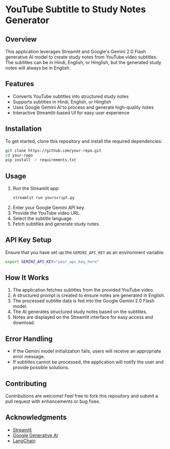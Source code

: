 # YouTube Subtitle to Study Notes Generator

## Overview

This application leverages Streamlit and Google's Gemini 2.0 Flash generative AI model to create study notes from YouTube video subtitles. The subtitles can be in Hindi, English, or Hinglish, but the generated study notes will always be in English.

## Features

- Converts YouTube subtitles into structured study notes
- Supports subtitles in Hindi, English, or Hinglish
- Uses Google Gemini AI to process and generate high-quality notes
- Interactive Streamlit-based UI for easy user experience

## Installation

To get started, clone this repository and install the required dependencies:

```bash
git clone https://github.com/your-repo.git
cd your-repo
pip install -r requirements.txt
```

## Usage

1. Run the Streamlit app:
   ```bash
   streamlit run yourscript.py
   ```
2. Enter your Google Gemini API key.
3. Provide the YouTube video URL.
4. Select the subtitle language.
5. Fetch subtitles and generate study notes.

## API Key Setup

Ensure that you have set up the `GEMINI_API_KEY` as an environment variable:

```bash
export GEMINI_API_KEY="your_api_key_here"
```

## How It Works

1. The application fetches subtitles from the provided YouTube video.
2. A structured prompt is created to ensure notes are generated in English.
3. The processed subtitle data is fed into the Google Gemini 2.0 Flash model.
4. The AI generates structured study notes based on the subtitles.
5. Notes are displayed on the Streamlit interface for easy access and download.

## Error Handling

- If the Gemini model initialization fails, users will receive an appropriate error message.
- If subtitles cannot be processed, the application will notify the user and provide possible solutions.

## Contributing

Contributions are welcome! Feel free to fork this repository and submit a pull request with enhancements or bug fixes.

## Acknowledgments

- [Streamlit](https://streamlit.io/)
- [Google Generative AI](https://ai.google.dev/)
- [LangChain](https://www.langchain.com/)
```
